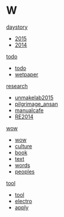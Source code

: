 # W

[daystory]()

  * [2015](2015.md)
  * [2014](2014.md)


[todo]()

  * [todo](todo.md)
  * [wetpaper](wetpaper.md)

[research]()

  * [unmakelab2015](unmakelab2015.md)
  * [pilgrimage_ansan](pilgrimage_ansan.md)
  * [manualcafe](manualcafe.md)
  * [RE2014](RE2014.md)






[wow]()

  * [wow](wow.md)
  * [culture](culture.md)
  * [book](book.md)
  * [text](text.md)
  * [words](words.md)
  * [peoples](peoples.md)


[tool]()

  * [tool](tool.md)
  * [electro](electro.md)
  * [apply](apply.md)
  


  

